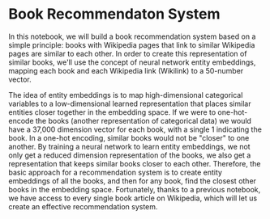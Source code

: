 # Book Recommendaton System
In this notebook, we will build a book recommendation system based on a simple principle: books with Wikipedia pages that link to similar Wikipedia pages are similar to each other. In order to create this representation of similar books, we'll use the concept of neural network entity embeddings, mapping each book and each Wikipedia link (Wikilink) to a 50-number vector.

The idea of entity embeddings is to map high-dimensional categorical variables to a low-dimensional learned representation that places similar entities closer together in the embedding space. If we were to one-hot-encode the books (another representation of categorical data) we would have a 37,000 dimension vector for each book, with a single 1 indicating the book. In a one-hot encoding, similar books would not be "closer" to one another. By training a neural network to learn entity embeddings, we not only get a reduced dimension representation of the books, we also get a representation that keeps similar books closer to each other. Therefore, the basic approach for a recommendation system is to create entity embeddings of all the books, and then for any book, find the closest other books in the embedding space. Fortunately, thanks to a previous notebook, we have access to every single book article on Wikipedia, which will let us create an effective recommendation system.
